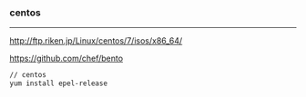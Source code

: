 ### centos
---

http://ftp.riken.jp/Linux/centos/7/isos/x86_64/

https://github.com/chef/bento

```sh
// centos
yum install epel-release

```

```

```

```

```


